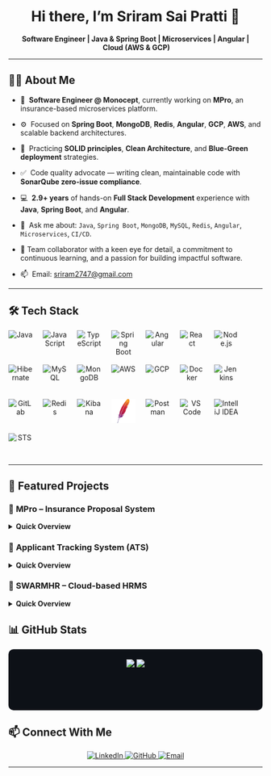 <h1 align="center">Hi&nbsp;there, I’m <strong>Sriram Sai Pratti</strong> 👋</h1>

<p align="center">
  <strong>Software Engineer&nbsp;|&nbsp;Java&nbsp;&amp;&nbsp;Spring Boot&nbsp;|&nbsp;Microservices&nbsp;|&nbsp;Angular&nbsp;|&nbsp;Cloud&nbsp;(AWS&nbsp;&amp;&nbsp;GCP)</strong>
</p>


---

## 👨‍💼 About Me

- 🚀 &nbsp;**Software Engineer @ Monocept**, currently working on **MPro**, an insurance-based microservices platform.
- ⚙️ &nbsp;Focused on **Spring Boot**, **MongoDB**, **Redis**, **Angular**, **GCP**, **AWS**, and scalable backend architectures.
- 🧠 &nbsp;Practicing **SOLID principles**, **Clean Architecture**, and **Blue-Green deployment** strategies.
- ✅ &nbsp;Code quality advocate — writing clean, maintainable code with **SonarQube zero-issue compliance**.
- 💻 &nbsp;**2.9+ years** of hands-on **Full Stack Development** experience with **Java**, **Spring Boot**, and **Angular**.
- 💬 &nbsp;Ask me about: `Java`, `Spring Boot`, `MongoDB`, `MySQL`, `Redis`, `Angular`, `Microservices`, `CI/CD`.
- 🤝 Team collaborator with a keen eye for detail, a commitment to continuous learning, and a passion for building impactful software.

- 📫 &nbsp;Email: [sriram2747@gmail.com](mailto:sriram2747@gmail.com)


---

## 🛠️ Tech Stack

<div align="center" style="display:flex; flex-wrap:wrap; gap:20px;">

  <!-- Languages -->
  <img title="Java"          alt="Java"          src="https://cdn.jsdelivr.net/gh/devicons/devicon/icons/java/java-original.svg"          width="48" height="48"/>
  <img title="JavaScript"    alt="JavaScript"    src="https://cdn.jsdelivr.net/gh/devicons/devicon/icons/javascript/javascript-original.svg" width="48" height="48"/>
  <img title="TypeScript"    alt="TypeScript"    src="https://cdn.jsdelivr.net/gh/devicons/devicon/icons/typescript/typescript-original.svg" width="48" height="48"/>

  <!-- Frameworks -->
  <img title="Spring Boot"   alt="Spring Boot"   src="https://cdn.jsdelivr.net/gh/devicons/devicon/icons/spring/spring-original.svg"      width="48" height="48"/>
  <img title="Angular"       alt="Angular"       src="https://cdn.jsdelivr.net/gh/devicons/devicon/icons/angularjs/angularjs-original.svg" width="48" height="48"/>
  <img title="React"         alt="React"         src="https://cdn.jsdelivr.net/gh/devicons/devicon/icons/react/react-original.svg"        width="48" height="48"/>
  <img title="Node.js"       alt="Node.js"       src="https://cdn.jsdelivr.net/gh/devicons/devicon/icons/nodejs/nodejs-original.svg"       width="48" height="48"/>
  <img title="Hibernate"     alt="Hibernate"     src="https://cdn.jsdelivr.net/gh/devicons/devicon/icons/hibernate/hibernate-plain.svg"   width="48" height="48"/>

  <!-- Databases -->
  <img title="MySQL"         alt="MySQL"         src="https://cdn.jsdelivr.net/gh/devicons/devicon/icons/mysql/mysql-original.svg"         width="48" height="48"/>
  <img title="MongoDB"       alt="MongoDB"       src="https://cdn.jsdelivr.net/gh/devicons/devicon/icons/mongodb/mongodb-original.svg"     width="48" height="48"/>
  <!-- Cloud / DevOps -->
  <img title="AWS"           alt="AWS"           src="https://cdn.worldvectorlogo.com/logos/amazon-web-services-2.svg"                    width="48" height="48"/>
  <img title="Google Cloud"  alt="GCP"           src="https://cdn.jsdelivr.net/gh/devicons/devicon/icons/googlecloud/googlecloud-original.svg" width="48" height="48"/>
  <img title="Docker"        alt="Docker"        src="https://cdn.jsdelivr.net/gh/devicons/devicon/icons/docker/docker-original.svg"      width="48" height="48"/>
  <img title="Jenkins"       alt="Jenkins"       src="https://cdn.jsdelivr.net/gh/devicons/devicon/icons/jenkins/jenkins-original.svg"    width="48" height="48"/>
  <img title="GitLab"        alt="GitLab"        src="https://cdn.jsdelivr.net/gh/devicons/devicon/icons/gitlab/gitlab-original.svg"      width="48" height="48"/>
  <img title="Redis"         alt="Redis"         src="https://cdn.jsdelivr.net/gh/devicons/devicon/icons/redis/redis-original.svg"        width="48" height="48"/>
  <img title="Kibana"        alt="Kibana"        src="https://cdn.jsdelivr.net/npm/simple-icons@v5/icons/kibana.svg"                       width="48" height="48"/>

  <!-- Tools -->
  <img title="Maven"         alt="Maven"         src="https://raw.githubusercontent.com/devicons/devicon/master/icons/apache/apache-original.svg" width="48" height="48"/>
  <img title="Postman"       alt="Postman"       src="https://www.vectorlogo.zone/logos/getpostman/getpostman-icon.svg"                       width="48" height="48"/>
  <img title="VS Code"       alt="VS Code"       src="https://cdn.jsdelivr.net/gh/devicons/devicon/icons/vscode/vscode-original.svg"         width="48" height="48"/>
  <img title="IntelliJ IDEA" alt="IntelliJ IDEA" src="https://cdn.jsdelivr.net/gh/devicons/devicon/icons/intellij/intellij-original.svg"    width="48" height="48"/>
  <img title="STS"           alt="STS"           src="https://spring.io/img/favicon.ico"                                                      width="48" height="48"/>

</div>

---

## 🚀 Featured Projects

### 🔐 **MPro – Insurance Proposal System**
<details>
  <summary><strong> Quick&nbsp;Overview</strong></summary>

  **Max Life Insurance** platform with a **6-stage modular flow** from lead capture to policy issuance.  
  <br/>

  | Stage | Purpose |
  | :---: | --- |
  | ① **Customer** | Core identity & contact info |
  | ② **Product**  | Plan & rider selection |
  | ③ **Personal** | DOB, address, nominee |
  | ④ **Lifestyle**| Hobbies, habits, risk factors |
  | ⑤ **Verification** | Docs, OTP, underwriting |
  | ⑥ **Payment** | Gateway integration & receipts |

  **Key Highlights**
  - 🔑 *Policy‐on-demand* creation & retrieval  
  - 🔒 OTP login via **Redis** (three-attempt throttle)  
  - ⚡ Asynchronous APIs for high concurrency  
  - 🟢 Blue-green deployments with feature flags  

  **Tech Stack**  
  <code>Java 21</code> &nbsp;•&nbsp; <code>Spring Boot</code> &nbsp;•&nbsp; <code>React JS</code> &nbsp;•&nbsp; <code>Node JS</code> &nbsp;•&nbsp; <code>MongoDB</code> &nbsp;•&nbsp; <code>Redis</code>
</details>


### 🧾 **Applicant Tracking System (ATS)**
<details>
  <summary><strong>Quick&nbsp;Overview</strong></summary>

  End-to-end platform to **ingest resumes, automate workflows, and manage interview life-cycles**.

  **Key Features**
  - 📄 **Resume parsing** + candidate deduplication  
  - 🔄 Status pipelines (Applied → Offer → Hired)  
  - 📊 Recruiter dashboards & analytics  
  - 🔗 RESTful APIs for job-board integrations  

  **Tech Stack**  
  <code>Java</code> • <code>Spring Boot</code> • <code>Angular 14</code> • <code>Google Cloud Platform</code> • <code>MySQL</code>
</details>


### 💼 **SWARMHR – Cloud-based HRMS**
<details>
  <summary><strong>Quick&nbsp;Overview</strong></summary>

  **One-stop HR suite** covering payroll, timesheets, leave, onboarding, and exit workflows for SMBs.

  **My Role**
  - 🛠️ Full-stack dev (Java + Angular)  
  - ⚙️ DB optimisation & Solr search tuning  
  - 🚀 CI/CD owner (Jenkins + GCP)  
  - 👩‍💻 Prod support & performance monitoring  

  **Tech Stack**  
  <code>Java</code> • <code>Spring Boot</code> • <code>Angular 14</code> • <code>Solr</code> • <code>GCP</code> • <code>MySQL</code>
</details>


## 📊 GitHub Stats

<div align="center" style="background-color:#0d1117; padding: 20px; border-radius: 10px;">

<img src="https://github-readme-stats.vercel.app/api?username=Sriram9819&show_icons=true&theme=tokyonight&count_private=true&include_all_commits=true" width="48%" />
<img src="https://github-readme-stats.vercel.app/api/top-langs/?username=Sriram9819&layout=compact&theme=tokyonight" width="48%" />

<br/><br/>
</div>


## 📫 Connect With Me

<p align="center">
  <!-- LinkedIn -->
  <a href="https://www.linkedin.com/in/sriram-sai" target="_blank">
    <img
      alt="LinkedIn"
      src="https://img.shields.io/badge/LinkedIn-0A66C2?style=for-the-badge&logo=linkedin&logoColor=white"
    />
  </a>
  
  <!-- GitHub -->
  <a href="https://github.com/Sriram9819" target="_blank">
    <img
      alt="GitHub"
      src="https://img.shields.io/badge/GitHub-181717?style=for-the-badge&logo=github&logoColor=white"
    />
  </a>
  
  <!-- Email -->
  <a href="mailto:sriram2747@gmail.com" target="_blank">
    <img
      alt="Email"
      src="https://img.shields.io/badge/Email-D14836?style=for-the-badge&logo=gmail&logoColor=white"
    />
  </a>
</p>



---

